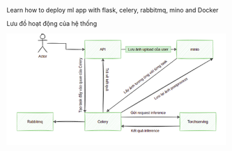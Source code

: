 Learn how to deploy ml app with flask, celery, rabbitmq, mino and Docker

Lưu đồ hoạt động của hệ thống

![alt text](images/system.png)
